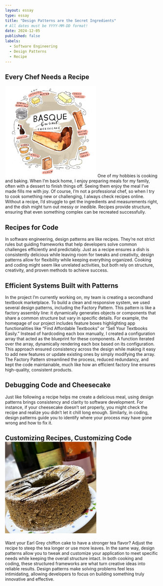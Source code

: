```yaml
---
layout: essay
type: essay
title: "Design Patterns are the Secret Ingredients"
# All dates must be YYYY-MM-DD format!
date: 2024-12-05
published: false
labels:
  - Software Engineering
  - Design Patterns
  - Recipe
---
```



 ## Every Chef Needs a Recipe  

<img width="300px" class="rounded float-start pe-4" src="../img/cheesecake.jpg"> One of my hobbies is cooking and baking. When I’m back home, I enjoy preparing meals for my family, often with a dessert to finish things off. Seeing them enjoy the meal I’ve made fills me with joy. Of course, I’m not a professional chef, so when I try to cook something new or challenging, I always check recipes online. Without a recipe, I’d struggle to get the ingredients and measurements right, and the dish might turn out messy or inedible. Recipes provide structure, ensuring that even something complex can be recreated successfully.

## Recipes for Code

In software engineering, design patterns are like recipes. They’re not strict rules but guiding frameworks that help developers solve common challenges efficiently and predictably. Just as a recipe ensures a dish is consistently delicious while leaving room for tweaks and creativity, design patterns allow for flexibility while keeping everything organized. Cooking and coding might seem like unrelated activities, but both rely on structure, creativity, and proven methods to achieve success.

## Efficient Systems Built with Patterns

In the project I’m currently working on, my team is creating a secondhand textbook marketplace. To build a clean and responsive system, we used several design patterns, including the Factory Pattern. This pattern is like a factory assembly line: it dynamically generates objects or components that share a common structure but vary in specific details. For example, the homepage of our project includes feature boxes highlighting app functionalities like “Find Affordable Textbooks” or “Sell Your Textbooks Easily.” Instead of hardcoding each box manually, I created a configuration array that acted as the blueprint for these components. A function iterated over the array, dynamically rendering each box based on its configuration. This approach ensured consistency across the design while making it easy to add new features or update existing ones by simply modifying the array. The Factory Pattern streamlined the process, reduced redundancy, and kept the code maintainable, much like how an efficient factory line ensures high-quality, consistent products.

## Debugging Code and Cheesecake

Just like following a recipe helps me create a delicious meal, using design patterns brings consistency and clarity to software development. For instance, if your cheesecake doesn’t set properly, you might check the recipe and realize you didn’t let it chill long enough. Similarly, in coding, design patterns guide you to identify where your process may have gone wrong and how to fix it.

## Customizing Recipes, Customizing Code                   <img width="300px" class="rounded float-start pe-4" src="../img/chiffoncake.jpg">



Want your Earl Grey chiffon cake to have a stronger tea flavor? Adjust the recipe to steep the tea longer or use more leaves. In the same way, design patterns allow you to tweak and customize your application to meet specific needs while keeping the overall structure intact. In both cooking and coding, these structured frameworks are what turn creative ideas into reliable results. Design patterns make solving problems feel less intimidating, allowing developers to focus on building something truly innovative and effective.

